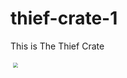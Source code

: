 # thief-crate-1


This is The Thief Crate
 
<img src="https://github.com/gnikxela0328/thief-crate-1/blob/main/img/20211106_143502.jpg" style="scale: .5" />
